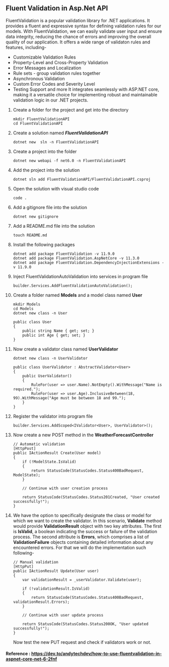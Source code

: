 ## Fluent Validation in Asp.Net API

FluentValidation is a popular validation library for .NET applications. It provides a fluent and expressive syntax for defining validation rules for our models. With FluentValidation, we can easily validate user input and ensure data integrity, reducing the chance of errors and improving the overall quality of our application.
It offers a wide range of validaton rules and features, including-
- Customizable Validation Rules
- Property-Level and Cross-Property Validation
- Error Messages and Localization
- Rule sets - group validation rules together
- Asynchronous Validation
- Custom Error Codes and Severity Level
- Testing Support and more
It integrates seamlessly with ASP.NET core, making it a versatile choice for implementing robust and maintainable validation logic in our .NET projects.




1. Create a folder for the project and get into the directory
    ```
    mkdir FluentValidationAPI
    cd FluentValidationAPI
    ```
2. Create a solution named ***FluentValidationAPI*** 
    ```
    dotnet new  sln -n FluentValidationAPI
    ```
3. Create a project into the folder
    ```
    dotnet new webapi -f net6.0 -n FluentValidationAPI
    ```
4. Add the project into the solution
    ```
    dotnet sln add FluentValidationAPI/FluentValidationAPI.csproj
    ```
5. Open the solution with visual studio code
    ```
    code .
    ```
6. Add a gitignore file into the solution
    ```
    dotnet new gitignore
    ```
7. Add a README.md file into the solution
    ```
    touch README.md
    ```
8. Install the following packages
    ```
    dotnet add package FluentValidation -v 11.9.0  
    dotnet add package FluentValidation.AspNetCore -v 11.3.0  
    dotnet add package FluentValidation.DependencyInjectionExtensions -v 11.9.0
    ```
9. Inject FluentValidationAutoValidation into services in program file
    ```
    builder.Services.AddFluentValidationAutoValidation();
    ```
10. Create a folder named **Models** and  a model class named **User**
    ```
    mkdir Models
    cd Models
    dotnet new class -n User
    ```
    ```
    public class User
    {
        public string Name { get; set; }
        public int Age { get; set; }
    }
    ```
11. Now create a validator class named **UserValidator**
    ```
    dotnet new class -n UserValidator
    ```
    ```
    public class UserValidator : AbstractValidator<User>
    {
        public UserValidator()
        {
            RuleFor(user => user.Name).NotEmpty().WithMessage("Name is required.");
            RuleFor(user => user.Age).InclusiveBetween(18, 99).WithMessage("Age must be between 18 and 99.");
        }
    }
    ```
12. Register the validator into program file
    ```
    builder.Services.AddScoped<IValidator<User>, UserValidator>();
    ```
13. Now create a new POST method in the **WeatherForecastController**
    ```
    // Automatic validation
    [HttpPost]
    public IActionResult Create(User model)
    {
        if (!ModelState.IsValid)
        {
            return StatusCode(StatusCodes.Status400BadRequest, ModelState);
        }

        // Continue with user creation process

        return StatusCode(StatusCodes.Status201Created, "User created successfully!");
    }
    ```
14. We have the option to specifically designate the class or model for which we want to create the validator. In this scenario, **Validate** method would provide **ValidationResult** object with two key attributes. The first is **IsValid**, a boolean indicating the success or failure of the validation process. The second attribute is **Errors**, which comprises a list of  **ValidationFailure** objects containing detailed information about any encountered errors. For that we will do the implementation such following-
    ```
    // Manual validation
    [HttpPut]
    public IActionResult Update(User user)
    {
        var validationResult = _userValidator.Validate(user);

        if (!validationResult.IsValid)
        {
            return StatusCode(StatusCodes.Status400BadRequest, validationResult.Errors);
        }

        // Continue with user update process

        return StatusCode(StatusCodes.Status200OK, "User updated successfully!");
    }
    ```
    Now test the new PUT request and check if validators work or not.


#### Reference : https://dev.to/andytechdev/how-to-use-fluentvalidation-in-aspnet-core-net-6-2fnf